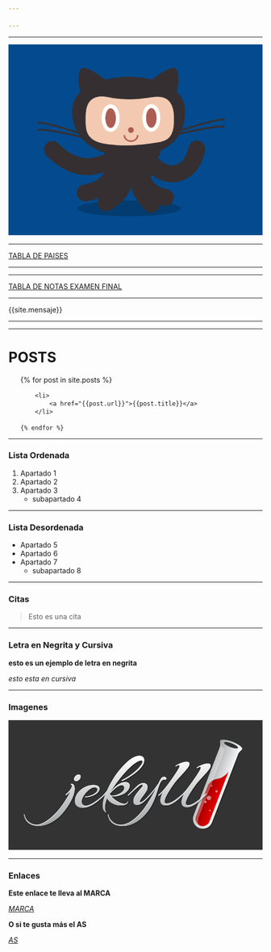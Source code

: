 ```yaml
---

---
```




---

![calamar](/images/calamar.gif)

---

[TABLA DE PAISES](ciudadespaises.md)


---


---

[TABLA DE NOTAS EXAMEN FINAL](notas.md)


---

{{site.mensaje}}

---

---
# POSTS
<ul>
    {% for post in site.posts %}
    
        <li>
            <a href="{{post.url}}">{{post.title}}</a>
        </li>

    {% endfor %}
</ul>

---

### Lista Ordenada
1. Apartado 1
2. Apartado 2 
3. Apartado 3
    - subapartado 4

---

### Lista Desordenada

- Apartado 5
- Apartado 6
- Apartado 7
    - subapartado 8

---

### Citas

> Esto es una cita

---


### Letra en Negrita y Cursiva

**esto es un ejemplo de letra en negrita**

*esto esta en cursiva*

---

### Imagenes

![Jekyll](/images/jekyll-logo.png)

---

### Enlaces

**Este enlace te lleva al MARCA**

[*MARCA*](https://www.marca.com/)

**O si te gusta más el AS**

[*AS*](https://as.com/)